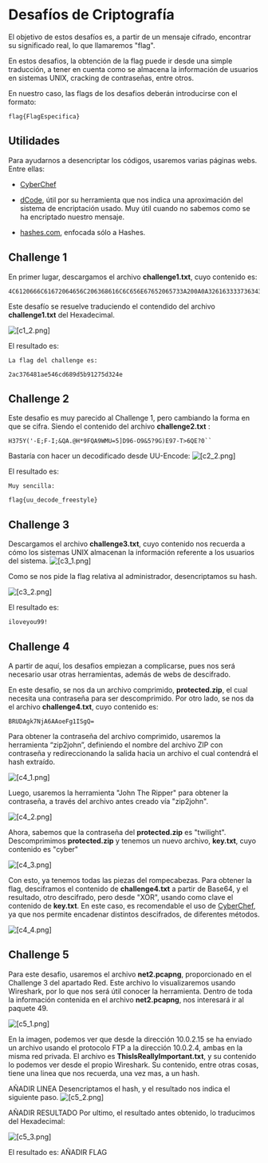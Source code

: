 # Desafíos de Criptografía
El objetivo de estos desafíos es, a partir de un mensaje cifrado, encontrar su significado real, lo que llamaremos "flag".

En estos desafios, la obtención de la flag puede ir desde una simple traducción, a tener en cuenta como se almacena la información de usuarios en sistemas UNIX, cracking de contraseñas, entre otros.

En nuestro caso, las flags de los desafios deberán introducirse con el formato:
```
flag{FlagEspecifica}
```

## Utilidades
Para ayudarnos a desencriptar los códigos, usaremos varias páginas webs. Entre ellas:

- [CyberChef](https://gchq.github.io/CyberChef/)

- [dCode](https://www.dcode.fr/), útil por su herramienta que nos indica una aproximación del sistema de encriptación usado. Muy útil cuando no sabemos como se ha encriptado nuestro mensaje.

- [hashes.com](https://hashes.com/en/decrypt/hash), enfocada sólo a Hashes.

## Challenge 1
En primer lugar, descargamos el archivo **challenge1.txt**, cuyo contenido es:

```
4C6120666C61672064656C206368616C6C656E67652065733A200A0A3261633337363438316165353436636436383964356239313237356433323465
```
Este desafío se resuelve traduciendo el contendido del archivo **challenge1.txt** del Hexadecimal.

![[c1_2.png]](/img/c1_2.png)

El resultado es:

```
La flag del challenge es: 

2ac376481ae546cd689d5b91275d324e
```

## Challenge 2
Este desafio es muy parecido al Challenge 1, pero cambiando la forma en que se cifra. Siendo el contenido del archivo **challenge2.txt** :
```
H375Y('-E;F-I;&QA.@H*9FQA9WMU=5]D96-O9&5?9G)E97-T>6QE?0``
```
Bastaría con hacer un decodificado desde UU-Encode:
![[c2_2.png]](/img/c2_2.png)

El resultado es:

```
Muy sencilla:

flag{uu_decode_freestyle}
```
## Challenge 3
Descargamos el archivo **challenge3.txt**, cuyo contenido nos recuerda a cómo los sistemas UNIX almacenan la información referente a los usuarios del sistema.
![[c3_1.png]](/img/c3_1.png)

Como se nos pide la flag relativa al administrador, desencriptamos su hash.

![[c3_2.png]](/img/c3_2.png)

El resultado es:

```
iloveyou99!
```

## Challenge 4
A partir de aquí, los desafios empiezan a complicarse, pues nos será necesario usar otras herramientas, además de webs de descifrado.

En este desafio, se nos da un archivo comprimido, **protected.zip**, el cual necesita una contraseña para ser descomprimido.
Por otro lado, se nos da el archivo **challenge4.txt**, cuyo contenido es:

```
BRUDAgk7NjA6AAoeFg1ISgQ=
```
Para obtener la contraseña del archivo comprimido, usaremos la herramienta “zip2john”, definiendo el nombre del archivo ZIP con contraseña y redireccionando la salida hacia un archivo el cual contendrá el hash extraído.

![[c4_1.png]](/img/c4_1.png)

Luego, usaremos la herramienta "John The Ripper" para obtener la contraseña, a través del archivo antes creado vía "zip2john".

![[c4_2.png]](/img/c4_2.png)

Ahora, sabemos que la contraseña del **protected.zip** es "twilight". Descomprimimos **protected.zip** y tenemos un nuevo archivo, **key.txt**, cuyo contenido es "cyber"

![[c4_3.png]](/img/c4_3.png)

Con esto, ya tenemos todas las piezas del rompecabezas. Para obtener la flag, desciframos el contenido de **challenge4.txt** a partir de Base64, y el resultado, otro descifrado, pero desde "XOR", usando como clave el contenido de **key.txt**.
En este caso, es recomendable el uso de [CyberChef](https://gchq.github.io/CyberChef/), ya que nos permite encadenar distintos descifrados, de diferentes métodos.

![[c4_4.png]](/img/c4_4.png)

## Challenge 5
Para este desafio, usaremos el archivo **net2.pcapng**, proporcionado en el Challenge 3 del apartado Red. Este archivo lo visualizaremos usando Wireshark, por lo que nos será útil conocer la herramienta. Dentro de toda la información contenida en el archivo **net2.pcapng**, nos interesará ir al paquete 49.

![[c5_1.png]](/img/c5_1.png)

En la imagen, podemos ver que desde la dirección 10.0.2.15 se ha enviado un archivo usando el protocolo FTP a la dirección 10.0.2.4, ambas en la misma red privada. El archivo es **ThisIsReallyImportant.txt**, y su contenido lo podemos ver desde el propio Wireshark.
Su contenido, entre otras cosas, tiene una linea que nos recuerda, una vez mas, a un hash.

AÑADIR LINEA
Desencriptamos el hash, y el resultado nos indica el siguiente paso.
![[c5_2.png]](/img/c5_2.png)

AÑADIR RESULTADO
Por ultimo, el resultado antes obtenido, lo traducimos del Hexadecimal:

![[c5_3.png]](/img/c5_3.png)

El resultado es:
AÑADIR FLAG
